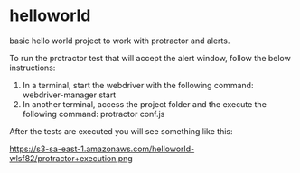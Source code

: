 # helloworld
basic hello world project to work with protractor and alerts.

To run the protractor test that will accept the alert window, follow the below instructions:

1. In a terminal, start the webdriver with the following command: webdriver-manager start
2. In another terminal, access the project folder and the execute the following command: protractor conf.js

After the tests are executed you will see something like this:

https://s3-sa-east-1.amazonaws.com/helloworld-wlsf82/protractor+execution.png
